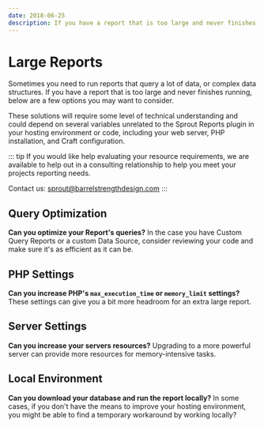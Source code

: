 ```yaml
---
date: 2018-06-25
description: If you have a report that is too large and never finishes running, below are a few options you may want to consider.
---
```


# Large Reports

Sometimes you need to run reports that query a lot of data, or complex data structures. If you have a report that is too large and never finishes running, below are a few options you may want to consider.

These solutions will require some level of technical understanding and could depend on several variables unrelated to the Sprout Reports plugin in your hosting environment or code, including your web server, PHP installation, and Craft configuration. 

::: tip
If you would like help evaluating your resource requirements, we are available to help out in a consulting relationship to help you meet your projects reporting needs.

Contact us: [sprout@barrelstrengthdesign.com](mailto:sprout@barrelstrengthdesign.com)
:::

## Query Optimization

**Can you optimize your Report's queries?** In the case you have Custom Query Reports or a custom Data Source, consider reviewing your code and make sure it's as efficient as it can be.

## PHP Settings

**Can you increase PHP's `max_execution_time` or `memory_limit` settings?** These settings can give you a bit more headroom for an extra large report.

## Server Settings

**Can you increase your servers resources?** Upgrading to a more powerful server can provide more resources for memory-intensive tasks.

## Local Environment

**Can you download your database and run the report locally?** In some cases, if you don't have the means to improve your hosting environment, you might be able to find a temporary workaround by working locally?
